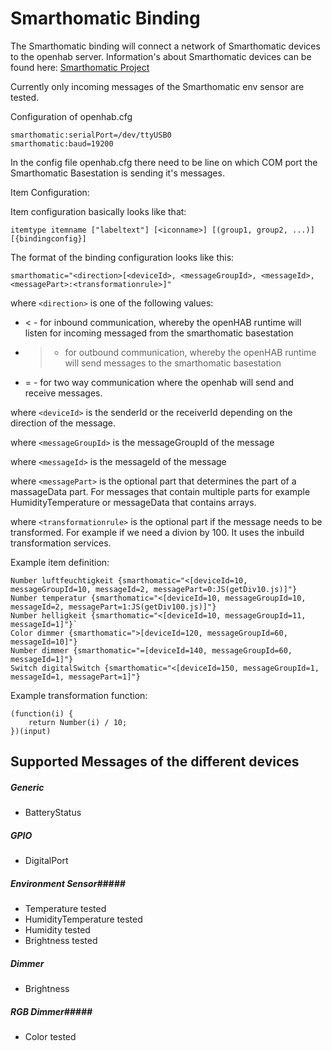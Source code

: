 # Smarthomatic Binding #

The Smarthomatic binding will connect a network of Smarthomatic devices to the openhab server. Information's about Smarthomatic devices can be found here: [Smarthomatic Project](https://www.smarthomatic.org)

Currently only incoming messages of the Smarthomatic env sensor are tested.

Configuration of openhab.cfg

    smarthomatic:serialPort=/dev/ttyUSB0
    smarthomatic:baud=19200

In the config file openhab.cfg there need to be line on which COM port the Smarthomatic Basestation is sending it's messages.

Item Configuration:

Item configuration basically looks like that:
    
    itemtype itemname ["labeltext"] [<iconname>] [(group1, group2, ...)] [{bindingconfig}]
The format of the binding configuration looks like this:
    
    smarthomatic="<direction>[<deviceId>, <messageGroupId>, <messageId>, <messagePart>:<transformationrule>]"

where `<direction>` is one of the following values:
- < - for inbound communication, whereby the openHAB runtime will listen for incoming messaged from the smarthomatic basestation 
- > - for outbound communication, whereby the openHAB runtime will send messages to the smarthomatic basestation
- = - for two way communication where the openhab will send and receive messages. 

where `<deviceId>` is the senderId or the receiverId depending on the direction of the message.

where `<messageGroupId>` is the messageGroupId of the message 

where `<messageId>` is the messageId of the message

where `<messagePart>` is the optional part that determines the part of a massageData part. For messages that contain multiple parts for example HumidityTemperature or messageData that contains arrays. 

where `<transformationrule>` is the optional part if the message needs to be transformed. For example if we need a divion by 100. It uses the inbuild transformation services.
 
Example item definition:

    Number luftfeuchtigkeit {smarthomatic="<[deviceId=10, messageGroupId=10, messageId=2, messagePart=0:JS(getDiv10.js)]"}
    Number temperatur {smarthomatic="<[deviceId=10, messageGroupId=10, messageId=2, messagePart=1:JS(getDiv100.js)]"}
    Number helligkeit {smarthomatic="<[deviceId=10, messageGroupId=11, messageId=1]"}`
    Color dimmer {smarthomatic=">[deviceId=120, messageGroupId=60, messageId=10]"}
    Number dimmer {smarthomatic="=[deviceId=140, messageGroupId=60, messageId=1]"}
    Switch digitalSwitch {smarthomatic="<[deviceId=150, messageGroupId=1, messageId=1, messagePart=1]"}


Example transformation function:

    (function(i) {
        return Number(i) / 10;
    })(input)

## Supported Messages of the different devices ##

##### Generic #####
* BatteryStatus

##### GPIO #####
* DigitalPort

##### Environment Sensor#####
* Temperature tested
* HumidityTemperature tested
* Humidity tested
* Brightness tested

##### Dimmer #####
* Brightness

##### RGB Dimmer#####
* Color tested